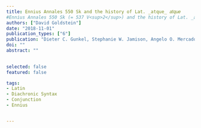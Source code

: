 ```yaml
---
title: Ennius Annales 550 Sk and the history of Lat. _atque_ 𝑎𝑡𝑞𝑢𝑒
#Ennius Annales 550 Sk (= 537 V<sup>2</sup>) and the history of Lat. _atque_
authors: ["David Goldstein"]
date: "2018-11-01"
publication_types: ["6"]
publication: "Dieter C. Gunkel, Stephanie W. Jamison, Angelo O. Mercado, and Kazuhiko Yoshida, edd. _Vina diem celebrent: Studies in linguistics and philology in honor of Brent Vine_, 61-75. Ann Arbor: Beech Stave Press"
doi: ""
abstract: ""

 
selected: false
featured: false

tags:
- Latin
- Diachronic Syntax
- Conjunction
- Ennius


---
```



